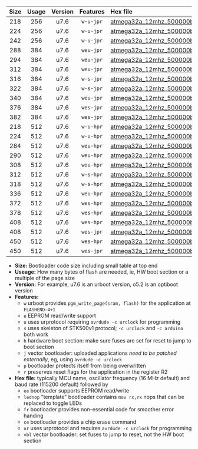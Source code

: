 |Size|Usage|Version|Features|Hex file|
|:-:|:-:|:-:|:-:|:--|
|218|256|u7.6|`w-u-jpr`|[atmega32a_12mhz_500000bps_ur_vbl.hex](https://raw.githubusercontent.com/stefanrueger/urboot/main/atmega32a_12mhz_500000bps_ur_vbl.hex)|
|224|256|u7.6|`w-u-jpr`|[atmega32a_12mhz_500000bps_lednop_ur_vbl.hex](https://raw.githubusercontent.com/stefanrueger/urboot/main/atmega32a_12mhz_500000bps_lednop_ur_vbl.hex)|
|242|256|u7.6|`w-u-jpr`|[atmega32a_12mhz_500000bps_lednop_fr_ur_vbl.hex](https://raw.githubusercontent.com/stefanrueger/urboot/main/atmega32a_12mhz_500000bps_lednop_fr_ur_vbl.hex)|
|288|384|u7.6|`weu-jpr`|[atmega32a_12mhz_500000bps_ee_ur_vbl.hex](https://raw.githubusercontent.com/stefanrueger/urboot/main/atmega32a_12mhz_500000bps_ee_ur_vbl.hex)|
|294|384|u7.6|`weu-jpr`|[atmega32a_12mhz_500000bps_ee_lednop_ur_vbl.hex](https://raw.githubusercontent.com/stefanrueger/urboot/main/atmega32a_12mhz_500000bps_ee_lednop_ur_vbl.hex)|
|312|384|u7.6|`weu-jpr`|[atmega32a_12mhz_500000bps_ee_lednop_fr_ur_vbl.hex](https://raw.githubusercontent.com/stefanrueger/urboot/main/atmega32a_12mhz_500000bps_ee_lednop_fr_ur_vbl.hex)|
|316|384|u7.6|`w-s-jpr`|[atmega32a_12mhz_500000bps_vbl.hex](https://raw.githubusercontent.com/stefanrueger/urboot/main/atmega32a_12mhz_500000bps_vbl.hex)|
|322|384|u7.6|`w-s-jpr`|[atmega32a_12mhz_500000bps_lednop_vbl.hex](https://raw.githubusercontent.com/stefanrueger/urboot/main/atmega32a_12mhz_500000bps_lednop_vbl.hex)|
|340|384|u7.6|`weu-jpr`|[atmega32a_12mhz_500000bps_ee_lednop_fr_ce_ur_vbl.hex](https://raw.githubusercontent.com/stefanrueger/urboot/main/atmega32a_12mhz_500000bps_ee_lednop_fr_ce_ur_vbl.hex)|
|376|384|u7.6|`wes-jpr`|[atmega32a_12mhz_500000bps_ee_vbl.hex](https://raw.githubusercontent.com/stefanrueger/urboot/main/atmega32a_12mhz_500000bps_ee_vbl.hex)|
|382|384|u7.6|`wes-jpr`|[atmega32a_12mhz_500000bps_ee_lednop_vbl.hex](https://raw.githubusercontent.com/stefanrueger/urboot/main/atmega32a_12mhz_500000bps_ee_lednop_vbl.hex)|
|218|512|u7.6|`w-u-hpr`|[atmega32a_12mhz_500000bps_ur.hex](https://raw.githubusercontent.com/stefanrueger/urboot/main/atmega32a_12mhz_500000bps_ur.hex)|
|224|512|u7.6|`w-u-hpr`|[atmega32a_12mhz_500000bps_lednop_ur.hex](https://raw.githubusercontent.com/stefanrueger/urboot/main/atmega32a_12mhz_500000bps_lednop_ur.hex)|
|284|512|u7.6|`weu-hpr`|[atmega32a_12mhz_500000bps_ee_ur.hex](https://raw.githubusercontent.com/stefanrueger/urboot/main/atmega32a_12mhz_500000bps_ee_ur.hex)|
|290|512|u7.6|`weu-hpr`|[atmega32a_12mhz_500000bps_ee_lednop_ur.hex](https://raw.githubusercontent.com/stefanrueger/urboot/main/atmega32a_12mhz_500000bps_ee_lednop_ur.hex)|
|308|512|u7.6|`weu-hpr`|[atmega32a_12mhz_500000bps_ee_lednop_fr_ur.hex](https://raw.githubusercontent.com/stefanrueger/urboot/main/atmega32a_12mhz_500000bps_ee_lednop_fr_ur.hex)|
|312|512|u7.6|`w-s-hpr`|[atmega32a_12mhz_500000bps.hex](https://raw.githubusercontent.com/stefanrueger/urboot/main/atmega32a_12mhz_500000bps.hex)|
|318|512|u7.6|`w-s-hpr`|[atmega32a_12mhz_500000bps_lednop.hex](https://raw.githubusercontent.com/stefanrueger/urboot/main/atmega32a_12mhz_500000bps_lednop.hex)|
|336|512|u7.6|`weu-hpr`|[atmega32a_12mhz_500000bps_ee_lednop_fr_ce_ur.hex](https://raw.githubusercontent.com/stefanrueger/urboot/main/atmega32a_12mhz_500000bps_ee_lednop_fr_ce_ur.hex)|
|372|512|u7.6|`wes-hpr`|[atmega32a_12mhz_500000bps_ee.hex](https://raw.githubusercontent.com/stefanrueger/urboot/main/atmega32a_12mhz_500000bps_ee.hex)|
|378|512|u7.6|`wes-hpr`|[atmega32a_12mhz_500000bps_ee_lednop.hex](https://raw.githubusercontent.com/stefanrueger/urboot/main/atmega32a_12mhz_500000bps_ee_lednop.hex)|
|408|512|u7.6|`wes-hpr`|[atmega32a_12mhz_500000bps_ee_lednop_fr.hex](https://raw.githubusercontent.com/stefanrueger/urboot/main/atmega32a_12mhz_500000bps_ee_lednop_fr.hex)|
|408|512|u7.6|`wes-jpr`|[atmega32a_12mhz_500000bps_ee_lednop_fr_vbl.hex](https://raw.githubusercontent.com/stefanrueger/urboot/main/atmega32a_12mhz_500000bps_ee_lednop_fr_vbl.hex)|
|450|512|u7.6|`wes-hpr`|[atmega32a_12mhz_500000bps_ee_lednop_fr_ce.hex](https://raw.githubusercontent.com/stefanrueger/urboot/main/atmega32a_12mhz_500000bps_ee_lednop_fr_ce.hex)|
|450|512|u7.6|`wes-jpr`|[atmega32a_12mhz_500000bps_ee_lednop_fr_ce_vbl.hex](https://raw.githubusercontent.com/stefanrueger/urboot/main/atmega32a_12mhz_500000bps_ee_lednop_fr_ce_vbl.hex)|

- **Size:** Bootloader code size including small table at top end
- **Useage:** How many bytes of flash are needed, ie, HW boot section or a multiple of the page size
- **Version:** For example, u7.6 is an urboot version, o5.2 is an optiboot version
- **Features:**
  + `w` urboot provides `pgm_write_page(sram, flash)` for the application at `FLASHEND-4+1`
  + `e` EEPROM read/write support
  + `u` uses urprotocol requiring `avrdude -c urclock` for programming
  + `s` uses skeleton of STK500v1 protocol; `-c urclock` and `-c arduino` both work
  + `h` hardware boot section: make sure fuses are set for reset to jump to boot section
  + `j` vector bootloader: uploaded applications *need to be patched externally*, eg, using `avrdude -c urclock`
  + `p` bootloader protects itself from being overwritten
  + `r` preserves reset flags for the application in the register R2
- **Hex file:** typically MCU name, oscillator frequency (16 MHz default) and baud rate (115200 default) followed by
  + `ee` bootloader supports EEPROM read/write
  + `lednop` "template" bootloader contains `mov rx,rx` nops that can be replaced to toggle LEDs
  + `fr` bootloader provides non-essential code for smoother error handing
  + `ce` bootloader provides a chip erase command
  + `ur` uses urprotocol and requires `avrdude -c urclock` for programming
  + `vbl` vector bootloader: set fuses to jump to reset, not the HW boot section
